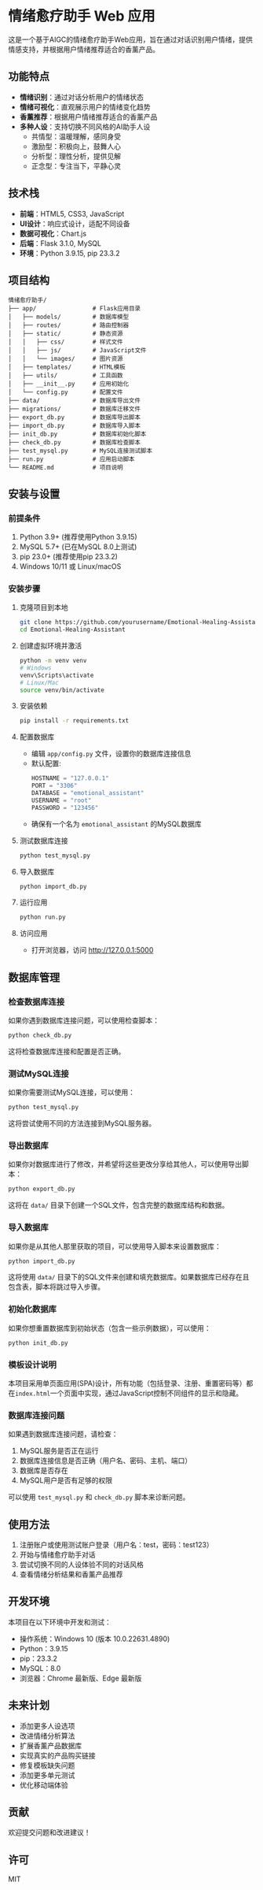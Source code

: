 # 情绪愈疗助手 Web 应用

这是一个基于AIGC的情绪愈疗助手Web应用，旨在通过对话识别用户情绪，提供情感支持，并根据用户情绪推荐适合的香薰产品。

## 功能特点

- **情绪识别**：通过对话分析用户的情绪状态
- **情绪可视化**：直观展示用户的情绪变化趋势
- **香薰推荐**：根据用户情绪推荐适合的香薰产品
- **多种人设**：支持切换不同风格的AI助手人设
  - 共情型：温暖理解，感同身受
  - 激励型：积极向上，鼓舞人心
  - 分析型：理性分析，提供见解
  - 正念型：专注当下，平静心灵

## 技术栈

- **前端**：HTML5, CSS3, JavaScript
- **UI设计**：响应式设计，适配不同设备
- **数据可视化**：Chart.js
- **后端**：Flask 3.1.0, MySQL
- **环境**：Python 3.9.15, pip 23.3.2

## 项目结构

```
情绪愈疗助手/
├── app/                # Flask应用目录
│   ├── models/         # 数据库模型
│   ├── routes/         # 路由控制器
│   ├── static/         # 静态资源
│   │   ├── css/        # 样式文件
│   │   ├── js/         # JavaScript文件
│   │   └── images/     # 图片资源
│   ├── templates/      # HTML模板
│   ├── utils/          # 工具函数
│   ├── __init__.py     # 应用初始化
│   └── config.py       # 配置文件
├── data/               # 数据库导出文件
├── migrations/         # 数据库迁移文件
├── export_db.py        # 数据库导出脚本
├── import_db.py        # 数据库导入脚本
├── init_db.py          # 数据库初始化脚本
├── check_db.py         # 数据库检查脚本
├── test_mysql.py       # MySQL连接测试脚本
├── run.py              # 应用启动脚本
└── README.md           # 项目说明
```

## 安装与设置

### 前提条件

1. Python 3.9+ (推荐使用Python 3.9.15)
2. MySQL 5.7+ (已在MySQL 8.0上测试)
3. pip 23.0+ (推荐使用pip 23.3.2)
4. Windows 10/11 或 Linux/macOS

### 安装步骤

1. 克隆项目到本地
   ```bash
   git clone https://github.com/yourusername/Emotional-Healing-Assistant.git
   cd Emotional-Healing-Assistant
   ```

2. 创建虚拟环境并激活
   ```bash
   python -m venv venv
   # Windows
   venv\Scripts\activate
   # Linux/Mac
   source venv/bin/activate
   ```

3. 安装依赖
   ```bash
   pip install -r requirements.txt
   ```

4. 配置数据库
   - 编辑 `app/config.py` 文件，设置你的数据库连接信息
   - 默认配置:
     ```python
     HOSTNAME = "127.0.0.1"
     PORT = "3306"
     DATABASE = "emotional_assistant"
     USERNAME = "root"
     PASSWORD = "123456"
     ```
   - 确保有一个名为 `emotional_assistant` 的MySQL数据库

5. 测试数据库连接
   ```bash
   python test_mysql.py
   ```

6. 导入数据库
   ```bash
   python import_db.py
   ```

7. 运行应用
   ```bash
   python run.py
   ```

8. 访问应用
   - 打开浏览器，访问 http://127.0.0.1:5000

## 数据库管理

### 检查数据库连接

如果你遇到数据库连接问题，可以使用检查脚本：

```bash
python check_db.py
```

这将检查数据库连接和配置是否正确。

### 测试MySQL连接

如果你需要测试MySQL连接，可以使用：

```bash
python test_mysql.py
```

这将尝试使用不同的方法连接到MySQL服务器。

### 导出数据库

如果你对数据库进行了修改，并希望将这些更改分享给其他人，可以使用导出脚本：

```bash
python export_db.py
```

这将在 `data/` 目录下创建一个SQL文件，包含完整的数据库结构和数据。

### 导入数据库

如果你是从其他人那里获取的项目，可以使用导入脚本来设置数据库：

```bash
python import_db.py
```

这将使用 `data/` 目录下的SQL文件来创建和填充数据库。如果数据库已经存在且包含表，脚本将跳过导入步骤。

### 初始化数据库

如果你想重置数据库到初始状态（包含一些示例数据），可以使用：

```bash
python init_db.py
```

### 模板设计说明

本项目采用单页面应用(SPA)设计，所有功能（包括登录、注册、重置密码等）都在`index.html`一个页面中实现，通过JavaScript控制不同组件的显示和隐藏。

### 数据库连接问题

如果遇到数据库连接问题，请检查：

1. MySQL服务是否正在运行
2. 数据库连接信息是否正确（用户名、密码、主机、端口）
3. 数据库是否存在
4. MySQL用户是否有足够的权限

可以使用 `test_mysql.py` 和 `check_db.py` 脚本来诊断问题。

## 使用方法

1. 注册账户或使用测试账户登录（用户名：test，密码：test123）
2. 开始与情绪愈疗助手对话
3. 尝试切换不同的人设体验不同的对话风格
4. 查看情绪分析结果和香薰产品推荐

## 开发环境

本项目在以下环境中开发和测试：

- 操作系统：Windows 10 (版本 10.0.22631.4890)
- Python：3.9.15
- pip：23.3.2
- MySQL：8.0
- 浏览器：Chrome 最新版、Edge 最新版

## 未来计划

- 添加更多人设选项
- 改进情绪分析算法
- 扩展香薰产品数据库
- 实现真实的产品购买链接
- 修复模板缺失问题
- 添加更多单元测试
- 优化移动端体验

## 贡献

欢迎提交问题和改进建议！

## 许可

MIT 